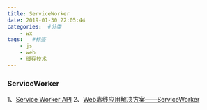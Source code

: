 ```yaml
---
title: ServiceWorker
date: 2019-01-30 22:05:44
categories:  #分类
    - wx
tags:   #标签
    - js
    - web
    - 缓存技术
---
```


### ServiceWorker
1、[Service Worker API](https://developer.mozilla.org/zh-CN/docs/Web/API/Service_Worker_API)
2、[Web离线应用解决方案——ServiceWorker](https://www.cnblogs.com/dojo-lzz/p/8047336.html)



